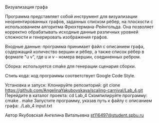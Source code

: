 Визуализация графа

Программа представляет собой инструмент для визуализации неориентированных графов, заданных списком рёбер, на плоскости с использованием алгоритма Фрюхтермана-Рейнгольда. Она позволяет корректно обрабатывать исходные данные различных уровней сложности и генерировать изображения графов.

Входные данные: программа принимает файл с описанием графа, содержащий количество вершин и рёбер, а также список рёбер в формате "u v", где u и v - номера вершин, соединенных ребром.

Сборка: используется cmake для генерации сценария сборки.

Стиль кода: код программы соответствует Google Code Style.

Установка и запуск: Клонируйте репозиторий: git clone https://github.com/AngelinaYakubovskaya/scaling-carnival/Lab_4.git Перейдите в каталог проекта: cd Lab_4 Скомпилируйте программу: cmake . make Запустите программу, указав путь к файлу с описанием графа: ./Lab_4 input.txt

Автор Якубовская Ангелина Витальевна st116497@student.spbu.ru

